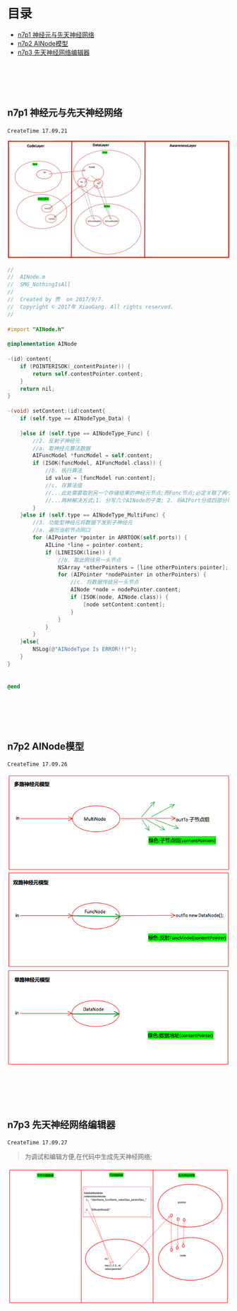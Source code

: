 # 目录

* [n7p1 神经元与先天神经网络](#n7p1-神经元与先天神经网络)
* [n7p2 AINode模型](#n7p2-AINode模型)
* [n7p3 先天神经网络编辑器](#n7p3-先天神经网络编辑器)



<br><br><br><br>


## n7p1 神经元与先天神经网络
`CreateTime 17.09.21`

![](img/6.png)

```objective-c
//
//  AINode.m
//  SMG_NothingIsAll
//
//  Created by 贾  on 2017/9/7.
//  Copyright © 2017年 XiaoGang. All rights reserved.
//

#import "AINode.h"

@implementation AINode

-(id) content{
    if (POINTERISOK(_contentPointer)) {
        return self.contentPointer.content;
    }
    return nil;
}

-(void) setContent:(id)content{
    if (self.type == AINodeType_Data) {
        
    }else if (self.type == AINodeType_Func) {
        //2. 反射子神经元
        //a. 取神经元算法数据
        AIFuncModel *funcModel = self.content;
        if (ISOK(funcModel, AIFuncModel.class)) {
            //b. 执行算法
            id value = [funcModel run:content];
            //c. 存算法值
            //...此处需要取到另一个存储结果的神经元节点;而Func节点;必定关联了两个(1. 多功能节点; 2. 存算法结果Data节点);
            //...两种解决方式;1. 分写几个AINode的子类; 2. 将AIPort分成四部分(传入,传出,存入,关联); 3. 保持现状,丰富type,使用判断type的方式解决;
        }
    }else if (self.type == AINodeType_MultiFunc) {
        //3. 功能型神经元将数据下发到子神经元
        //a. 遍历当前节点网口
        for (AIPointer *pointer in ARRTOOK(self.ports)) {
            AILine *line = pointer.content;
            if (LINEISOK(line)) {
                //b. 取此网线另一头节点
                NSArray *otherPointers = [line otherPointers:pointer];
                for (AIPointer *nodePointer in otherPointers) {
                    //c. 将数据传给另一头节点
                    AINode *node = nodePointer.content;
                    if (ISOK(node, AINode.class)) {
                        [node setContent:content];
                    }
                }
            }
        }
    }else{
        NSLog(@"AINodeType Is ERROR!!!");
    }
}


@end

```







<br><br><br><br>


## n7p2 AINode模型
`CreateTime 17.09.26`

![](img/7.png)









































<br><br><br><br>


## n7p3 先天神经网络编辑器
`CreateTime 17.09.27`

> 为调试和编辑方便,在代码中生成先天神经网络;

![](img/8.png)



























